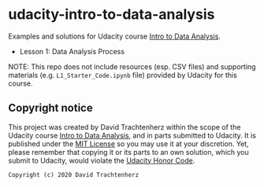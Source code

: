 # udacity-intro-to-data-analysis
Examples and solutions for Udacity course 
[Intro to Data Analysis](https://www.udacity.com/course/intro-to-data-analysis--ud170).


- Lesson 1: Data Analysis Process

NOTE: This repo does not include resources (esp. CSV files) 
and supporting materials (e.g. `L1_Starter_Code.ipynb` file) provided by Udacity for this course. 
 
## Copyright notice

This project was created by David Trachtenherz within the scope of the Udacity course
[Intro to Data Analysis](https://www.udacity.com/course/intro-to-data-analysis--ud170), 
and in parts submitted to Udacity.
It is published under the [MIT License](https://opensource.org/licenses/MIT) so you may use it at your discretion. 
Yet, please remember that copying it or its parts to an own solution, which you submit to Udacity, 
would violate the [Udacity Honor Code](https://www.udacity.com/legal/en-eu/honor-code).

```
Copyright (c) 2020 David Trachtenherz
```